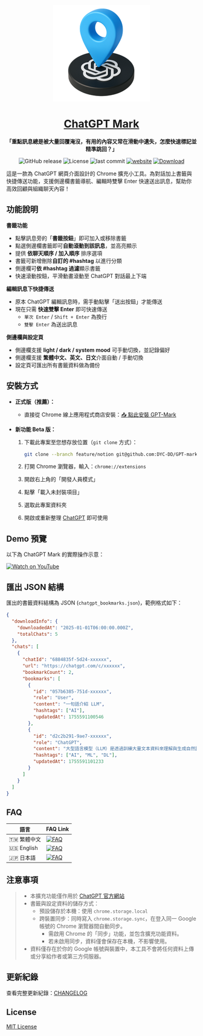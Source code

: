<div align="center">

[![](./assets/logo/GPT-pin48.png)](https://dyc-dd.github.io/GPT-mark/)

# [ChatGPT Mark](https://dyc-dd.github.io/GPT-mark/)

**「重點訊息總是被大量回覆淹沒，有用的內容又常在滑動中遺失，怎麼快速標記並精準跳回？」**

![GitHub release](https://img.shields.io/github/v/release/DYC-DD/GPT-mark) ![License](https://img.shields.io/github/license/DYC-DD/GPT-mark) ![last commit](https://img.shields.io/github/last-commit/DYC-DD/GPT-mark) [![website](https://img.shields.io/badge/website-GPT--Mark-0aaaff)](https://dyc-dd.github.io/GPT-mark/) [![Download](https://img.shields.io/badge/Download-Chrome%20Store-4285F4?style=flat&logo=googlechrome&logoColor=white)](https://chromewebstore.google.com/detail/bhkpgjjgjgdgpbjdfhkljhcefohegooc)

</div>

這是一款為 ChatGPT 網頁介面設計的 Chrome 擴充小工具。為對話加上書籤與快捷傳送功能，支援側邊欄書籤導航、編輯時雙擊 Enter 快速送出訊息，幫助你高效回顧與組織聊天內容！

## 功能說明

**書籤功能**

- 點擊訊息旁的「**書籤按鈕**」即可加入或移除書籤
- 點選側邊欄書籤即可**自動滾動到該訊息**，並高亮顯示
- 提供 **依聊天順序 / 加入順序** 排序選項
- 書籤可新增刪除**自訂的 #hashtag** 以進行分類
- 側邊欄可**依 #hashtag 過濾**顯示書籤
- 快速滾動按鈕，平滑動畫滾動至 ChatGPT 對話最上下端

**編輯訊息下快捷傳送**

- 原本 ChatGPT 編輯訊息時，需手動點擊「送出按鈕」才能傳送
- 現在只需 **快速雙擊 Enter** 即可快速傳送
  - `單次 Enter` / `Shift + Enter` 為換行
  - `雙擊 Enter` 為送出訊息

**側邊欄與設定頁**

- 側邊欄支援 **light / dark / system mood** 可手動切換，並記錄偏好
- 側邊欄支援 **繁體中文、英文、日文**介面自動 / 手動切換
- 設定頁可匯出所有書籤資料做為備份

## 安裝方式

- **正式版（推薦）：**

  - 直接從 Chrome 線上應用程式商店安裝：[📥 點此安裝 GPT-Mark](https://chromewebstore.google.com/detail/bhkpgjjgjgdgpbjdfhkljhcefohegooc?utm_source=item-share-cb)

- **新功能 Beta 版：**

  1. 下載此專案至您想存放位置（`git clone` 方式）：

     ```bash
     git clone --branch feature/notion git@github.com:DYC-DD/GPT-mark.git
     ```

  2. 打開 Chrome 瀏覽器，輸入：`chrome://extensions`
  3. 開啟右上角的「開發人員模式」
  4. 點擊「載入未封裝項目」
  5. 選取此專案資料夾
  6. 開啟或重新整理 [ChatGPT](https://chatgpt.com/) 即可使用

## Demo 預覽

以下為 ChatGPT Mark 的實際操作示意：

[![Watch on YouTube](https://img.shields.io/badge/YouTube-Demo%20video-red?logo=youtube)](https://www.youtube.com/watch?v=0Bg-5DXAdg0)

## 匯出 JSON 結構

匯出的書籤資料結構為 JSON (`chatgpt_bookmarks.json`)，範例格式如下：

```json
{
  "downloadInfo": {
    "downloadedAt": "2025-01-01T06:00:00.000Z",
    "totalChats": 5
  },
  "chats": [
    {
      "chatId": "6884835f-5d24-xxxxxx",
      "url": "https://chatgpt.com/c/xxxxxx",
      "bookmarkCount": 2,
      "bookmarks": [
        {
          "id": "057b6385-751d-xxxxxx",
          "role": "User",
          "content": "一句話介紹 LLM",
          "hashtags": ["AI"],
          "updatedAt": 1755591100546
        },
        {
          "id": "d2c2b291-9ae7-xxxxxx",
          "role": "ChatGPT",
          "content": "大型語言模型（LLM）是透過訓練大量文本資料來理解與生成自然語言。",
          "hashtags": ["AI", "ML", "DL"],
          "updatedAt": 1755591101233
        }
      ]
    }
  ]
}
```

## FAQ

| 語言        | FAQ Link                                                                                                        |
| ----------- | --------------------------------------------------------------------------------------------------------------- |
| 🇹🇼 繁體中文 | [![FAQ](https://img.shields.io/badge/FAQ-常見問題-blue)](https://dyc-dd.github.io/GPT-mark/?lng=zh-TW#faq)      |
| 🇺🇸 English  | [![FAQ](https://img.shields.io/badge/FAQ-Questions-brightgreen)](https://dyc-dd.github.io/GPT-mark/?lng=en#faq) |
| 🇯🇵 日本語   | [![FAQ](https://img.shields.io/badge/FAQ-よくある質問-orange)](https://dyc-dd.github.io/GPT-mark/?lng=ja#faq)   |

## 注意事項

> - 本擴充功能僅作用於 [ChatGPT 官方網站](https://chatgpt.com/)
> - 書籤與設定資料的儲存方式：
>   - 預設儲存於本機：使用 `chrome.storage.local`
>   - 跨裝置同步：同時寫入 `chrome.storage.sync`，在登入同一 Google 帳號的 Chrome 瀏覽器間自動同步。
>     - 需啟用 Chrome 的「同步」功能，並包含擴充功能資料。
>     - 若未啟用同步，資料僅會保存在本機，不影響使用。
> - 資料僅存在於你的 Google 帳號與裝置中，本工具不會將任何資料上傳或分享給作者或第三方伺服器。

## 更新紀錄

查看完整更新紀錄：[CHANGELOG](./docs/CHANGELOG.md)

## License

[MIT License](./LICENSE)
